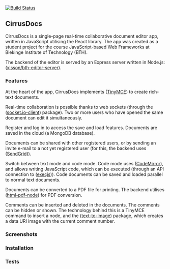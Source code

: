 [![Build Status](https://app.travis-ci.com/xlsson/bth-reactjs-editor.svg?branch=main)](https://app.travis-ci.com/xlsson/bth-reactjs-editor)

## CirrusDocs
CirrusDocs is a single-page real-time collaborative document editor app, written in JavaScript utilising the React library. The app was created as a student project for the course JavaScript-based Web Frameworks at Blekinge Institute of Technology (BTH).

The backend of the editor is served by an Express server written in Node.js:
([xlsson/bth-editor-server](https://github.com/xlsson/bth-editor-server)).

### Features

At the heart of the app, CirrusDocs implements ([TinyMCE](https://www.npmjs.com/package/@tinymce/tinymce-react)) to create rich-text documents.

Real-time collaboration is possible thanks to web sockets (through the ([socket.io-client](https://www.npmjs.com/package/socket.io-client)) package). Two or more users who have opened the same document can edit it simultaneously.

Register and log in to access the save and load features. Documents are saved in the cloud (a MongoDB database).

Documents can be shared with other registered users, or by sending an invite e-mail to a not yet registered user (for this, the backend uses ([SendGrid](https://www.npmjs.com/package/@sendgrid/mail))).

Switch between text mode and code mode. Code mode uses ([CodeMirror](https://www.npmjs.com/package/react-codemirror2)), and allows writing JavaScript code, which can be executed (through an API connection to ([execjs](https://execjs.emilfolino.se/documentation.html))). Code documents can be saved and loaded parallel to normal text documents.

Documents can be converted to a PDF file for printing. The backend utilises ([html-pdf-node](https://www.npmjs.com/package/html-pdf-node)) for PDF conversion.

Comments can be inserted and deleted in the documents. The comments can be hidden or shown. The technology behind this is a TinyMCE command to insert a node, and the ([text-to-image](https://www.npmjs.com/package/text-to-image)) package, which creates a data URI image with the current comment number.

### Screenshots

### Installation

### Tests
